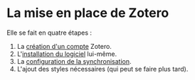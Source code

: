 # La mise en place de Zotero

Elle se fait en quatre étapes :

1. La [création d'un compte](01-compte-zotero.html) Zotero.
2. L'[installation du logiciel](02-installation.html) lui-même.
3. La [configuration de la synchronisation](03-synchronisation.html).
4. L'ajout des styles nécessaires (qui peut se faire plus tard).
